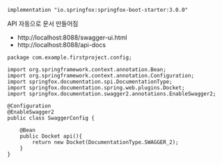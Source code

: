 ```
implementation "io.springfox:springfox-boot-starter:3.0.0"
```

API 자동으로 문서 만들어짐
- http://localhost:8088/swagger-ui.html
- http://localhost:8088/api-docs


```
package com.example.firstproject.config;

import org.springframework.context.annotation.Bean;
import org.springframework.context.annotation.Configuration;
import springfox.documentation.spi.DocumentationType;
import springfox.documentation.spring.web.plugins.Docket;
import springfox.documentation.swagger2.annotations.EnableSwagger2;

@Configuration
@EnableSwagger2
public class SwaggerConfig {

    @Bean
    public Docket api(){
        return new Docket(DocumentationType.SWAGGER_2);
    }
}
```

